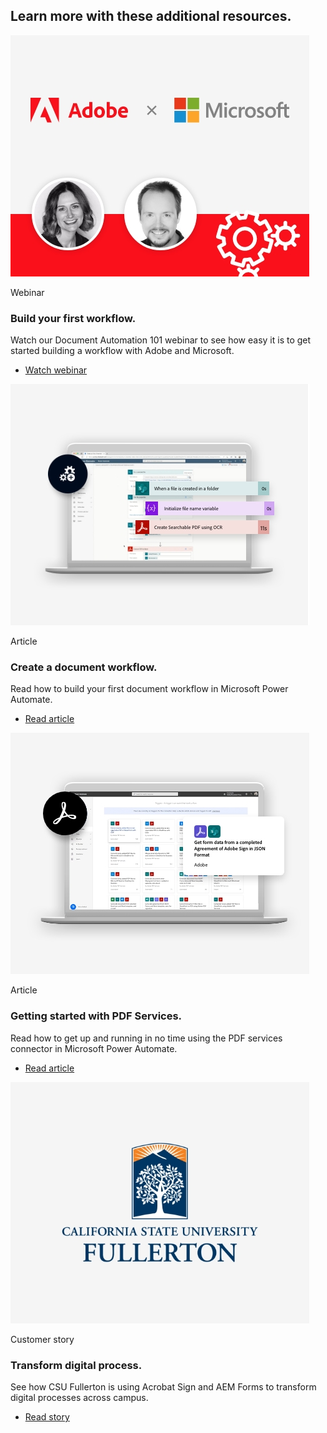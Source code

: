 <TitleBlock slots="heading" theme="lightest" className="titleBlock-align-left explore-usecase-cta additional-resources-title"/>

## Learn more with these additional resources.

<ResourceCard slots="link, image,text2, heading, text, buttons" width="25%" theme='lightest' isFooter btnVarient='cta' contHeight='180px' className="useCaseCard resourceCardCont sales-cta ms-resource-card ms-resource-card-one" />

[]()

![APIs and SDKs for PDF content processing and extraction](../../images/Webinar_Thumbnail_Desktop.jpg " ")

Webinar

### Build your first workflow.

Watch our Document Automation 101 webinar to see how easy it is to get started building a workflow with Adobe and Microsoft.

- [Watch webinar](https://www.adobe.com/documentcloud/webinars/document-automation-101-building-your-first-workflow-with-adobe-and-microsoft.html)

<ResourceCard slots="link, image, text2, heading, text, buttons" width="25%" theme='lightest' isFooter btnVarient='cta' contHeight='180px' className="useCaseCard resourceCardCont rental-cta ms-resource-card ms-resource-card-two"/>   

[]()

![APIs and SDKs to generate legal contracts](../../images/DocWorkflow_Thumbnail_Desktop.jpg " ")

Article

### Create a document workflow.

Read how to build your first document workflow in Microsoft Power Automate.

- [Read article](https://business.adobe.com/customer-success-stories/ryder-case-study.html)

<ResourceCard slots="link, image, text2, heading, text, buttons" width="25%" theme='lightest' isFooter btnVarient='cta' contHeight='180px' className="useCaseCard new-hire-cta ms-resource-card ms-resource-card-three" />

[]()

![APIs and SDKs for PDF data analysis](../../images/GettingStarted_Thumbnail_Desktop.jpg " ")

Article

### Getting started with PDF Services.

Read how to get up and running in no time using the PDF services connector in Microsoft Power Automate.

- [Read article](https://business.adobe.com/customer-success-stories/cxc-case-study.html)

<ResourceCard slots="link, image, text2, heading, text, buttons" width="25%" theme='lightest' isFooter btnVarient='cta' contHeight='180px' className="useCaseCard financial-cta ms-resource-card ms-resource-card-four" />

[]()

![APIs and SDKs for PDF content republishing](../../images/CSUF_Thumbnail_Desktop.jpg " ")

Customer story

### Transform digital process.

See how CSU Fullerton is using Acrobat Sign and AEM Forms to transform digital processes across campus.

- [Read story](https://business.adobe.com/customer-success-stories/cal-state-fullerton-case-study.html)